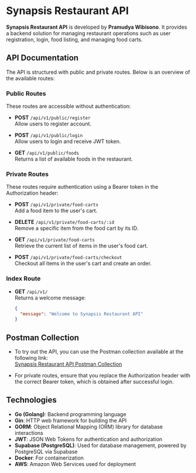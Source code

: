 # Synapsis Restaurant API

**Synapsis Restaurant API** is developed by **Pramudya Wibisono**. It provides a backend solution for managing restaurant operations such as user registration, login, food listing, and managing food carts.

## API Documentation

The API is structured with public and private routes. Below is an overview of the available routes:

### Public Routes

These routes are accessible without authentication:

- **POST** `/api/v1/public/register`  
  Allow users to register account.

- **POST** `/api/v1/public/login`  
  Allow users to login and receive JWT token.

- **GET** `/api/v1/public/foods`  
  Returns a list of available foods in the restaurant.

### Private Routes

These routes require authentication using a Bearer token in the Authorization header:

- **POST** `/api/v1/private/food-carts`  
  Add a food item to the user's cart.

- **DELETE** `/api/v1/private/food-carts/:id`  
  Remove a specific item from the food cart by its ID.

- **GET** `/api/v1/private/food-carts`  
  Retrieve the current list of items in the user's food cart.

- **POST** `/api/v1/private/food-carts/checkout`  
  Checkout all items in the user's cart and create an order.

### Index Route

- **GET** `/api/v1/`  
  Returns a welcome message:  
  ```json
  {
    "message": "Welcome to Synapsis Restaurant API"
  }
  ```

## Postman Collection

- To try out the API, you can use the Postman collection available at the following link:  
[Synapsis Restaurant API Postman Collection](https://github.com/pramudyaws/synapsis-restaurant/blob/main/Synapsis%20Restaurant%20API.postman_collection.json)

- For private routes, ensure that you replace the Authorization header with the correct Bearer token, which is obtained after successful login.

## Technologies
- **Go (Golang)**: Backend programming language
- **Gin**: HTTP web framework for building the API
- **GORM**: Object Relational Mapping (ORM) library for database interactions
- **JWT**: JSON Web Tokens for authentication and authorization
- **Supabase (PostgreSQL)**: Used for database management, powered by PostgreSQL via Supabase
- **Docker**: For containerization
- **AWS**: Amazon Web Services used for deployment
